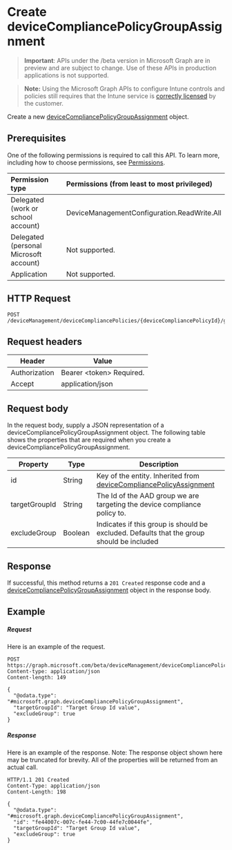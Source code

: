 ﻿# Create deviceCompliancePolicyGroupAssignment

> **Important**: APIs under the /beta version in Microsoft Graph are in preview and are subject to change. Use of these APIs in production applications is not supported.

> **Note:** Using the Microsoft Graph APIs to configure Intune controls and policies still requires that the Intune service is [correctly licensed](https://go.microsoft.com/fwlink/?linkid=839381) by the customer.

Create a new [deviceCompliancePolicyGroupAssignment](../resources/intune_deviceconfig_devicecompliancepolicygroupassignment.md) object.
## Prerequisites
One of the following permissions is required to call this API. To learn more, including how to choose permissions, see [Permissions](../../../concepts/permissions_reference.md).

|Permission type      | Permissions (from least to most privileged)              |
|:--------------------|:---------------------------------------------------------|
|Delegated (work or school account) | DeviceManagementConfiguration.ReadWrite.All    |
|Delegated (personal Microsoft account) | Not supported.    |
|Application | Not supported. |

## HTTP Request
<!-- {
  "blockType": "ignored"
}
-->
```http
POST /deviceManagement/deviceCompliancePolicies/{deviceCompliancePolicyId}/groupAssignments/
```

## Request headers
|Header|Value|
|---|---|
|Authorization|Bearer &lt;token&gt; Required.|
|Accept|application/json|

## Request body
In the request body, supply a JSON representation of a deviceCompliancePolicyGroupAssignment object.
The following table shows the properties that are required when you create a deviceCompliancePolicyGroupAssignment.

|Property|Type|Description|
|---|---|---|
|id|String|Key of the entity. Inherited from [deviceCompliancePolicyAssignment](../resources/intune_deviceconfig_devicecompliancepolicyassignment.md)|
|targetGroupId|String|The Id of the AAD group we are targeting the device compliance policy to.|
|excludeGroup|Boolean|Indicates if this group is should be excluded. Defaults that the group should be included|

## Response

If successful, this method returns a `201 Created` response code and a [deviceCompliancePolicyGroupAssignment](../resources/intune_deviceconfig_devicecompliancepolicygroupassignment.md) object in the response body.

## Example

##### Request

Here is an example of the request.
```http
POST https://graph.microsoft.com/beta/deviceManagement/deviceCompliancePolicies/{deviceCompliancePolicyId}/groupAssignments/
Content-type: application/json
Content-length: 149

{
  "@odata.type": "#microsoft.graph.deviceCompliancePolicyGroupAssignment",
  "targetGroupId": "Target Group Id value",
  "excludeGroup": true
}
```

##### Response

Here is an example of the response. Note: The response object shown here may be truncated for brevity. All of the properties will be returned from an actual call.
```http
HTTP/1.1 201 Created
Content-Type: application/json
Content-Length: 198

{
  "@odata.type": "#microsoft.graph.deviceCompliancePolicyGroupAssignment",
  "id": "fe44007c-007c-fe44-7c00-44fe7c0044fe",
  "targetGroupId": "Target Group Id value",
  "excludeGroup": true
}
```



